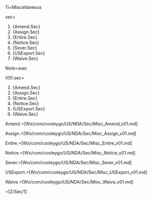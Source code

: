 Ti=Miscellaneous

sec=<ol><li>{Amend.Sec}<li>{Assign.Sec}<li>{Entire.Sec}<li>{Notice.Sec}<li>{Sever.Sec}<li>{USExport.Sec}<li>{Waive.Sec}</ol>

Note=was:

V01.sec=<ol><li>{Amend.Sec}<li>{Assign.Sec}<li>{Entire.Sec}<li>{Notice.Sec}<li>{USExport.Sec}<li>{Waive.Sec}</ol>

Amend.=[Wx/com/cooleygo/US/NDA/Sec/Misc_Amend_v01.md]

Assign.=[Wx/com/cooleygo/US/NDA/Sec/Misc_Assign_v01.md]

Entire.=[Wx/com/cooleygo/US/NDA/Sec/Misc_Entire_v01.md]

Notice.=[Wx/com/cooleygo/US/NDA/Sec/Misc_Notice_v01.md]

Sever.=[Wx/com/cooleygo/US/NDA/Sec/Misc_Sever_v01.md]

USExport.=[Wx/com/cooleygo/US/NDA/Sec/Misc_USExport_v01.md]

Waive.=[Wx/com/cooleygo/US/NDA/Sec/Misc_Waive_v01.md]

=[Z/Sec/1]